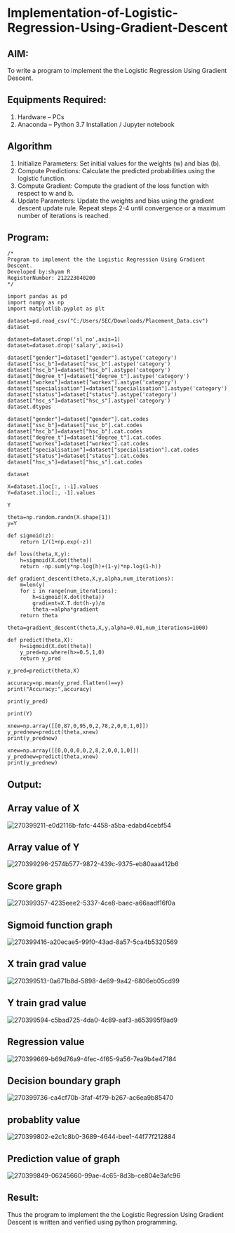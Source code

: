 # Implementation-of-Logistic-Regression-Using-Gradient-Descent

## AIM:
To write a program to implement the the Logistic Regression Using Gradient Descent.

## Equipments Required:
1. Hardware – PCs
2. Anaconda – Python 3.7 Installation / Jupyter notebook

## Algorithm
1. Initialize Parameters: Set initial values for the weights (w) and bias (b).
2. Compute Predictions: Calculate the predicted probabilities using the logistic function.
3. Compute Gradient: Compute the gradient of the loss function with respect to w and b.
4. Update Parameters: Update the weights and bias using the gradient descent update rule. Repeat steps 2-4 until convergence or a maximum number of iterations is reached.

## Program:
```
/*
Program to implement the the Logistic Regression Using Gradient Descent.
Developed by:shyam R
RegisterNumber: 212223040200
*/
```

```
import pandas as pd
import numpy as np
import matplotlib.pyplot as plt

dataset=pd.read_csv("C:/Users/SEC/Downloads/Placement_Data.csv")
dataset

dataset=dataset.drop('sl_no',axis=1)
dataset=dataset.drop('salary',axis=1)

dataset["gender"]=dataset["gender"].astype('category')
dataset["ssc_b"]=dataset["ssc_b"].astype('category')
dataset["hsc_b"]=dataset["hsc_b"].astype('category')
dataset["degree_t"]=dataset["degree_t"].astype('category')
dataset["workex"]=dataset["workex"].astype('category')
dataset["specialisation"]=dataset["specialisation"].astype('category')
dataset["status"]=dataset["status"].astype('category')
dataset["hsc_s"]=dataset["hsc_s"].astype('category')
dataset.dtypes

dataset["gender"]=dataset["gender"].cat.codes
dataset["ssc_b"]=dataset["ssc_b"].cat.codes
dataset["hsc_b"]=dataset["hsc_b"].cat.codes
dataset["degree_t"]=dataset["degree_t"].cat.codes
dataset["workex"]=dataset["workex"].cat.codes
dataset["specialisation"]=dataset["specialisation"].cat.codes
dataset["status"]=dataset["status"].cat.codes
dataset["hsc_s"]=dataset["hsc_s"].cat.codes

dataset

X=dataset.iloc[:, :-1].values
Y=dataset.iloc[:, -1].values

Y

theta=np.random.randn(X.shape[1])
y=Y

def sigmoid(z):
    return 1/(1+np.exp(-z))

def loss(theta,X,y):
    h=sigmoid(X.dot(theta))
    return -np.sum(y*np.log(h)+(1-y)*np.log(1-h))

def gradient_descent(theta,X,y,alpha,num_iterations):
    m=len(y)
    for i in range(num_iterations):
        h=sigmoid(X.dot(theta))
        gradient=X.T.dot(h-y)/m
        theta-=alpha*gradient
    return theta

theta=gradient_descent(theta,X,y,alpha=0.01,num_iterations=1000)

def predict(theta,X):
    h=sigmoid(X.dot(theta))
    y_pred=np.where(h>=0.5,1,0)
    return y_pred

y_pred=predict(theta,X)

accuracy=np.mean(y_pred.flatten()==y)
print("Accuracy:",accuracy)

print(y_pred)

print(Y)

xnew=np.array([[0,87,0,95,0,2,78,2,0,0,1,0]])
y_prednew=predict(theta,xnew)
print(y_prednew)

xnew=np.array([[0,0,0,0,0,2,8,2,0,0,1,0]])
y_prednew=predict(theta,xnew)
print(y_prednew)
```

## Output:
## Array value of X
![270399211-e0d2116b-fafc-4458-a5ba-edabd4cebf54](https://github.com/shivanshyam79/-Implementation-of-Logistic-Regression-Using-Gradient-Descent/assets/151513860/a98dbc59-341d-4d16-8773-eff60cad6069)
## Array value of Y
![270399296-2574b577-9872-439c-9375-eb80aaa412b6](https://github.com/shivanshyam79/-Implementation-of-Logistic-Regression-Using-Gradient-Descent/assets/151513860/7e966e30-9e1a-4400-8872-7260ccdd3899)
## Score graph
![270399357-4235eee2-5337-4ce8-baec-a66aadf16f0a](https://github.com/shivanshyam79/-Implementation-of-Logistic-Regression-Using-Gradient-Descent/assets/151513860/5e0cd063-e576-4759-996a-f72f1cfeadbc)
## Sigmoid function graph
![270399416-a20ecae5-99f0-43ad-8a57-5ca4b5320569](https://github.com/shivanshyam79/-Implementation-of-Logistic-Regression-Using-Gradient-Descent/assets/151513860/c6b09bc0-c759-483c-8e02-8f4ebd434cd1)
## X train grad value
![270399513-0a671b8d-5898-4e69-9a42-6806eb05cd99](https://github.com/shivanshyam79/-Implementation-of-Logistic-Regression-Using-Gradient-Descent/assets/151513860/22cd9d4c-bede-4ef5-8c7e-6f3258fbb125)
## Y train grad value
![270399594-c5bad725-4da0-4c89-aaf3-a653995f9ad9](https://github.com/shivanshyam79/-Implementation-of-Logistic-Regression-Using-Gradient-Descent/assets/151513860/059d417a-c5f8-457c-9060-979b9111ad81)
## Regression value
![270399669-b69d76a9-4fec-4f65-9a56-7ea9b4e47184](https://github.com/shivanshyam79/-Implementation-of-Logistic-Regression-Using-Gradient-Descent/assets/151513860/43961d8a-094f-44ee-ab5b-361aa32a4660)
## Decision boundary graph
![270399736-ca4cf70b-3faf-4f79-b267-ac6ea9b85470](https://github.com/shivanshyam79/-Implementation-of-Logistic-Regression-Using-Gradient-Descent/assets/151513860/4ff0b414-30b3-436d-9cb6-e3be682e914d)
## probablity value
![270399802-e2c1c8b0-3689-4644-bee1-44f77f212884](https://github.com/shivanshyam79/-Implementation-of-Logistic-Regression-Using-Gradient-Descent/assets/151513860/1ca2aad8-5c1f-44b8-a433-74ede6d22d06)
## Prediction value of graph
![270399849-06245660-99ae-4c65-8d3b-ce804e3afc96](https://github.com/shivanshyam79/-Implementation-of-Logistic-Regression-Using-Gradient-Descent/assets/151513860/84cfb458-fd13-457f-9581-0b2f1e3b384d)

## Result:
Thus the program to implement the the Logistic Regression Using Gradient Descent is written and verified using python programming.
